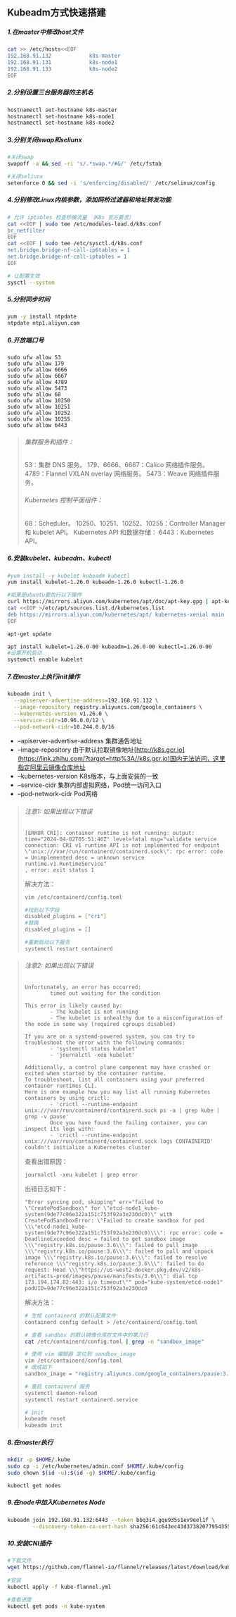 ## Kubeadm方式快速搭建

##### 1.在master中修改host文件

```sh
cat >> /etc/hosts<<EOF
192.168.91.132            k8s-master
192.168.91.131            k8s-node1
192.168.91.133            k8s-node2
EOF
```

##### 2.分别设置三台服务器的主机名

```sh
hostnamectl set-hostname k8s-master
hostnamectl set-hostname k8s-node1
hostnamectl set-hostname k8s-node2
```

##### 3.分别关闭swap和seliunx

```sh
#关闭swap
swapoff -a && sed -ri 's/.*swap.*/#&/' /etc/fstab

#关闭seliunx
setenforce 0 && sed -i 's/enforcing/disabled/' /etc/selinux/config
```

##### 4.分别修改Linux内核参数，添加网桥过滤器和地址转发功能

```sh
# 允许 iptables 检查桥接流量 （K8s 官方要求）
cat <<EOF | sudo tee /etc/modules-load.d/k8s.conf
br_netfilter
EOF
cat <<EOF | sudo tee /etc/sysctl.d/k8s.conf
net.bridge.bridge-nf-call-ip6tables = 1
net.bridge.bridge-nf-call-iptables = 1
EOF

# 让配置生效
sysctl --system
```

##### 5.分别同步时间

```sh
yum -y install ntpdate
ntpdate ntp1.aliyun.com
```

##### 6.开放端口号

```
sudo ufw allow 53 
sudo ufw allow 179 
sudo ufw allow 6666 
sudo ufw allow 6667
sudo ufw allow 4789
sudo ufw allow 5473
sudo ufw allow 68
sudo ufw allow 10250
sudo ufw allow 10251
sudo ufw allow 10252
sudo ufw allow 10255
sudo ufw allow 6443
```



>###### 集群服务和插件：
>53：集群 DNS 服务。
>179、6666、6667：Calico 网络插件服务。
>4789：Flannel VXLAN overlay 网络服务。
>5473：Weave 网络插件服务。
>
>###### Kubernetes 控制平面组件：
>68：Scheduler。
>10250、10251、10252、10255：Controller Manager 和 kubelet API。
>Kubernetes API 和数据存储：
>6443：Kubernetes API。

##### 6.安装kubelet、kubeadm、kubectl

```sh
#yum install -y kubelet kubeadm kubectl
yum install kubelet-1.26.0 kubeadm-1.26.0 kubectl-1.26.0

#如果是ubuntu要执行以下操作
curl https://mirrors.aliyun.com/kubernetes/apt/doc/apt-key.gpg | apt-key add - 
cat <<EOF >/etc/apt/sources.list.d/kubernetes.list
deb https://mirrors.aliyun.com/kubernetes/apt/ kubernetes-xenial main
EOF

apt-get update

apt install kubelet=1.26.0-00 kubeadm=1.26.0-00 kubectl=1.26.0-00
#设置开机启动
systemctl enable kubelet
```

##### 7.在master上执行init操作

```sh
kubeadm init \
  --apiserver-advertise-address=192.168.91.132 \
  --image-repository registry.aliyuncs.com/google_containers \
  --kubernetes-version v1.26.0 \
  --service-cidr=10.96.0.0/12 \
  --pod-network-cidr=10.244.0.0/16 
```

- –apiserver-advertise-address 集群通告地址
- –image-repository 由于默认拉取镜像地址[http://k8s.gcr.io](https://link.zhihu.com/?target=http%3A//k8s.gcr.io)国内无法访问，这里指定阿里云镜像仓库地址
- –kubernetes-version K8s版本，与上面安装的一致
- –service-cidr 集群内部虚拟网络，Pod统一访问入口
- –pod-network-cidr Pod网络

> ###### 注意1: 如果出现以下错误
>
> ```
> [ERROR CRI]: container runtime is not running: output: time="2024-04-02T05:51:46Z" level=fatal msg="validate service connection: CRI v1 runtime API is not implemented for endpoint \"unix:///var/run/containerd/containerd.sock\": rpc error: code = Unimplemented desc = unknown service runtime.v1.RuntimeService"
> , error: exit status 1
> ```
>
>  解决方法：
>
> ```sh
> vim /etc/containerd/config.toml
> 
> #找到以下字段
> disabled_plugins = ["cri"]
> #替换
> disabled_plugins = []
> 
> #重新启动以下服务
> systemctl restart containerd
> ```

> ###### 注意2: 如果出现以下错误
>
> ```
> Unfortunately, an error has occurred:
>         timed out waiting for the condition
> 
> This error is likely caused by:
>         - The kubelet is not running
>         - The kubelet is unhealthy due to a misconfiguration of the node in some way (required cgroups disabled)
> 
> If you are on a systemd-powered system, you can try to troubleshoot the error with the following commands:
>         - 'systemctl status kubelet'
>         - 'journalctl -xeu kubelet'
> 
> Additionally, a control plane component may have crashed or exited when started by the container runtime.
> To troubleshoot, list all containers using your preferred container runtimes CLI.
> Here is one example how you may list all running Kubernetes containers by using crictl:
>         - 'crictl --runtime-endpoint unix:///var/run/containerd/containerd.sock ps -a | grep kube | grep -v pause'
>         Once you have found the failing container, you can inspect its logs with:
>         - 'crictl --runtime-endpoint unix:///var/run/containerd/containerd.sock logs CONTAINERID'
> couldn't initialize a Kubernetes cluster
> 
> ```
>
> 查看出错原因：
>
> ```
> journalctl -xeu kubelet | grep error
> ```
>
> 出错日志如下：
>
> ```
> "Error syncing pod, skipping" err="failed to \"CreatePodSandbox\" for \"etcd-node1_kube-system(9de77c96e322a151c753f92a3e230dc0)\" with CreatePodSandboxError: \"Failed to create sandbox for pod \\\"etcd-node1_kube-system(9de77c96e322a151c753f92a3e230dc0)\\\": rpc error: code = DeadlineExceeded desc = failed to get sandbox image \\\"registry.k8s.io/pause:3.6\\\": failed to pull image \\\"registry.k8s.io/pause:3.6\\\": failed to pull and unpack image \\\"registry.k8s.io/pause:3.6\\\": failed to resolve reference \\\"registry.k8s.io/pause:3.6\\\": failed to do request: Head \\\"https://us-west2-docker.pkg.dev/v2/k8s-artifacts-prod/images/pause/manifests/3.6\\\": dial tcp 173.194.174.82:443: i/o timeout\"" pod="kube-system/etcd-node1" podUID=9de77c96e322a151c753f92a3e230dc0
> 
> ```
>
>  解决方法：
>
> ```sh
> # 生成 containerd 的默认配置文件
> containerd config default > /etc/containerd/config.toml
> 
> # 查看 sandbox 的默认镜像仓库在文件中的第几行
> cat /etc/containerd/config.toml | grep -n "sandbox_image"
> 
> # 使用 vim 编辑器 定位到 sandbox_image
> vim /etc/containerd/config.toml
> # 改成如下
> sandbox_image = "registry.aliyuncs.com/google_containers/pause:3.6"
> 
> # 重启 containerd 服务
> systemctl daemon-reload
> systemctl restart containerd.service
> 
> # init
> kubeadm reset
> kubeadm init
> ```



##### 8.在master执行

```sh
mkdir -p $HOME/.kube
sudo cp -i /etc/kubernetes/admin.conf $HOME/.kube/config
sudo chown $(id -u):$(id -g) $HOME/.kube/config

kubectl get nodes

```

##### 9.在node中加入Kubernetes Node

```sh
kubeadm join 192.168.91.132:6443 --token bbq3i4.gqu935s1ev9eel1f \
        --discovery-token-ca-cert-hash sha256:61c643ec43d37382077954355bdb4aeb0aaf03648c8100e9649942b87679fc51
```

##### 10.安装CNI插件

```sh
#下载文件
wget https://github.com/flannel-io/flannel/releases/latest/download/kube-flannel.yml
 
#安装
kubectl apply -f kube-flannel.yml 

#查看进度
kubectl get pods -n kube-system
```

